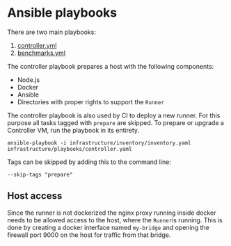 # Ansible playbooks

There are two main playbooks:
1. [controller.yml](/infrastructure/playbooks/controller.yaml)
2. [benchmarks.yml](/infrastructure/playbooks/benchmarks.yaml)

The controller playbook prepares a host with the following components:
* Node.js
* Docker
* Ansible
* Directories with proper rights to support the `Runner`

The controller playbook is also used by CI to deploy a new runner. For this purpose all tasks tagged with `prepare` are skipped. To prepare or upgrade a Controller VM, run the playbook in its entirety.
```
ansible-playbook -i infrastructure/inventory/inventory.yaml infrastructure/playbooks/controller.yaml
```
Tags can be skipped by adding this to the command line:
```
--skip-tags "prepare"
```

## Host access
Since the runner is not dockerized the nginx proxy running inside docker needs to be allowed access to the host, where the `Runner`is running. This is done by creating a docker interface named `my-bridge` and opening the firewall port 9000 on the host for traffic from that bridge.